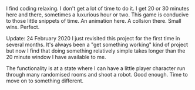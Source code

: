 I find coding relaxing. I don't get a lot of time to do it. I get 20 or 30 minutes here and there, sometimes a luxurious hour or two. This game is conducive to those little snippets of time. An animation here. A collsion there. Small wins. Perfect.

Update: 24 February 2020 
I just revisited this project for the first time in several months. It's always been a "get something working" kind of project but now I find that doing something relatively simple takes longer than the 20 minute window I have available to me. 

The functionality is at a state where I can have a little player character run through many randomised rooms and shoot a robot. Good enough. Time to move on to something different.